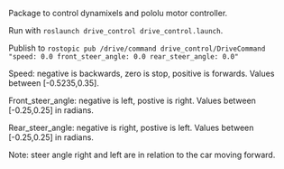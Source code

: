 Package to control dynamixels and pololu motor controller.

Run with `roslaunch drive_control drive_control.launch`.

Publish to `rostopic pub /drive/command drive_control/DriveCommand "speed: 0.0
front_steer_angle: 0.0
rear_steer_angle: 0.0" `

Speed: negative is backwards, zero is stop, positive is forwards. Values between [-0.5235,0.35].

Front_steer_angle: negative is left, postive is right. Values between [-0.25,0.25] in radians.

Rear_steer_angle: negative is right, postive is left. Values between [-0.25,0.25] in radians.

Note: steer angle right and left are in relation to the car moving forward.